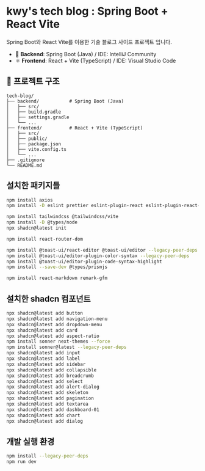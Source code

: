 # kwy's tech blog : Spring Boot + React Vite

Spring Boot와 React Vite를 이용한 기술 블로그 사이드 프로젝트 입니다.

- 🧩 **Backend**: Spring Boot (Java) / IDE: IntelliJ Community
- ⚛️ **Frontend**: React + Vite (TypeScript) / IDE: Visual Studio Code

## 📁 프로젝트 구조
```plaintext
tech-blog/  
├── backend/           # Spring Boot (Java)
│   ├── src/  
│   ├── build.gradle  
│   ├── settings.gradle  
│   └── ...  
├── frontend/          # React + Vite (TypeScript)
│   ├── src/  
│   ├── public/  
│   ├── package.json  
│   ├── vite.config.ts  
│   └── ...  
├── .gitignore  
└── README.md  
```

## 설치한 패키지들
```bash
npm install axios
npm install -D eslint prettier eslint-plugin-react eslint-plugin-react-hooks eslint-config-prettier eslint-plugin-prettier @typescript-eslint/eslint-plugin @typescript-eslint/parser

npm install tailwindcss @tailwindcss/vite
npm install -D @types/node
npx shadcn@latest init

npm install react-router-dom

npm install @toast-ui/react-editor @toast-ui/editor --legacy-peer-deps
npm install @toast-ui/editor-plugin-color-syntax --legacy-peer-deps
npm install @toast-ui/editor-plugin-code-syntax-highlight
npm install --save-dev @types/prismjs

npm install react-markdown remark-gfm
```

## 설치한 shadcn 컴포넌트
```bash
npx shadcn@latest add button
npx shadcn@latest add navigation-menu
npx shadcn@latest add dropdown-menu
npx shadcn@latest add card
npx shadcn@latest add aspect-ratio
npm install sonner next-themes --force
npm install sonner@latest --legacy-peer-deps
npx shadcn@latest add input
npx shadcn@latest add label
npx shadcn@latest add sidebar
npx shadcn@latest add collapsible
npx shadcn@latest add breadcrumb
npx shadcn@latest add select
npx shadcn@latest add alert-dialog
npx shadcn@latest add skeleton
npx shadcn@latest add pagination
npx shadcn@latest add textarea
npx shadcn@latest add dashboard-01
npx shadcn@latest add chart
npx shadcn@latest add dialog
```

## 개발 실행 환경
```bash
npm install --legacy-peer-deps
npm run dev
```
